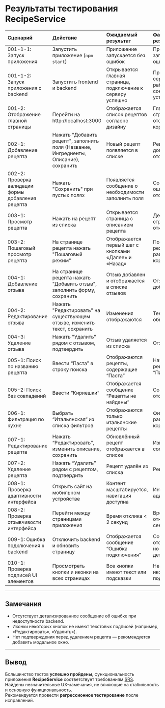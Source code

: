 # Результаты тестирования RecipeService

| Сценарий                                                                                             | Действие | Ожидаемый результат | Фактический результат | Оценка |
|:-----------------------------------------------------------------------------------------------------|:---|:---|:---|:-------------------|
| 001-1-1: Запуск приложения                                                                           | Запустить приложение (`npm start`) | Приложение запускается без ошибок | Приложение запущено, ошибок нет | Тест пройден |
| 001-1-2: Запуск приложения с backend                                                                 | Запустить frontend и backend | Открывается главная страница, подключение к серверу успешно | Приложение и сервер работают, соединение установлено | Тест пройден |
| 001-2: Отображение главной страницы                                                                  | Перейти на http://localhost:3000 | Отображается список рецептов согласно дизайну | Главная страница отображается корректно | Тест пройден |
| 002-1: Добавление рецепта                                                                            | Нажать "Добавить рецепт", заполнить поля (Название, Ингредиенты, Описание), сохранить | Новый рецепт появляется в списке | Рецепт добавлен и отображается | Тест пройден |
| 002-2: Проверка валидации формы добавления рецепта                                                   | Нажать "Сохранить" при пустых полях | Появляется сообщение о необходимости заполнить поля | Сообщение об ошибке отображается | Тест пройден |
| 003-1: Просмотр рецепта                                                                              | Нажать на рецепт из списка | Открывается страница с описанием рецепта | Детальная страница открыта | Тест пройден |
| 003-2: Пошаговый просмотр рецепта                                                                    | На странице рецепта нажать "Пошаговый режим" | Отображается первый шаг с кнопками «Далее» и «Назад» | Пошаговый режим работает корректно | Тест пройден |
| 004-1: Добавление отзыва                                                                             | На странице рецепта нажать "Добавить отзыв", заполнить форму, сохранить | Отзыв добавлен и отображается в списке отзывов | Отзыв добавлен | Тест пройден |
| 004-2: Редактирование отзыва                                                                         | Нажать "Редактировать" на существующем отзыве, изменить текст, сохранить | Изменения отображаются | Текст отзыва обновлён | Тест пройден |
| 004-3: Удаление отзыва                                                                               | Нажать "Удалить" рядом с отзывом, подтвердить | Отзыв удаляется из списка | Отзыв удалён | Тест пройден |
| 005-1: Поиск по названию рецепта                                                                     | Ввести “Паста” в строку поиска | Отображаются рецепты, содержащие “Паста” | Найдены рецепты с “Паста” | Тест пройден |
| 005-2: Поиск без совпадений                                                                          | Ввести “Кириешки” | Отображается сообщение “Рецепты не найдены” | Сообщение отображается | Тест пройден |
| 006-1: Фильтрация по кухне                                                                           | Выбрать “Итальянская” из списка фильтров | Отображаются только итальянские рецепты | Фильтр работает корректно | Тест пройден |
| 007-1: Редактирование рецепта                                                                        | Нажать “Редактировать”, изменить описание, сохранить | Обновлённый рецепт отображается в списке | Изменения сохранены | Тест пройден |
| 007-2: Удаление рецепта                                                                              | Нажать “Удалить” рядом с рецептом, подтвердить | Рецепт удалён из списка | Рецепт удалён | Тест пройден |
| 008-1: Проверка адаптивности интерфейса                                                              | Открыть сайт на мобильном устройстве | Контент масштабируется, навигация доступна | Интерфейс адаптивен | Тест пройден |
| 008-2: Проверка отзывчивости интерфейса                                                              | Перейти между страницами приложения | Время отклика < 2 секунд | Время отклика ≈ 1 секунда | Тест пройден |
| 009-1: Ошибка подключения к backend                                                                  | Отключить backend и обновить страницу | Отображается сообщение “Ошибка подключения” | Сообщение отображается, но без деталей | Тест частично пройден |
| 010-1: Проверка подписей UI элементов                                                                | Просмотреть кнопки и иконки на всех страницах | Все кнопки имеют текст или подсказки | Некоторые иконки без подписей | Тест не пройден |

---

## Замечания

* Отсутствует детализированное сообщение об ошибке при недоступности backend.  
* Иконки некоторых кнопок не имеют текстовых подписей (например, «Редактировать», «Удалить»).  
* Нет подтверждения перед удалением рецепта — рекомендуется добавить модальное окно.  

---

## Вывод

Большинство тестов **успешно пройдены**, функциональность приложения **RecipeService** соответствует требованиям [SRS](../Requirements/SRS.md).  
Найдены незначительные UX-замечания, не влияющие на стабильность и основную функциональность.  
Рекомендуется провести **регрессионное тестирование** после исправлений.

